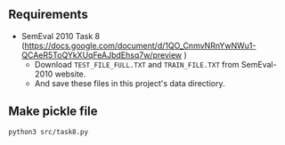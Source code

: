 

## Requirements
- SemEval 2010 Task 8 (https://docs.google.com/document/d/1QO_CnmvNRnYwNWu1-QCAeR5ToQYkXUqFeAJbdEhsq7w/preview 
)
  - Download ```TEST_FILE_FULL.TXT``` and ```TRAIN_FILE.TXT``` from SemEval-2010 website.  
  - And save these files in this project's data directiory.

## Make pickle file
```
python3 src/task8.py
```
